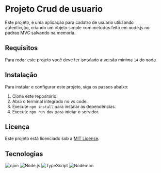 # Projeto Crud de usuario 

Este projeto, é uma aplicação para cadatro de usuario utilizando autenticção, criando um objeto simple com metodos feito em node.js no padrao MVC salvando na memoria.

## Requisitos
Para rodar este projeto você deve ter isntalado a versão minima `14` do node 

## Instalação

Para instalar e configurar este projeto, siga os passos abaixo:

1. Clone este repositório.
2. Abra o terminal integrado no vs code.
3. Execute `npm install` para instalar as dependências.
4. Execute `npm run dev` para iniciar o servidor.

## Licença

Este projeto está licenciado sob a [MIT License](https://opensource.org/licenses/MIT).

## Tecnologias

![npm](https://upload.wikimedia.org/wikipedia/commons/thumb/d/db/Npm-logo.svg/70px-Npm-logo.svg.png)
![Node.js](https://img.shields.io/badge/Node.js-43853D?style=for-the-badge&logo=node.js&logoColor=white)
![TypeScript](https://img.shields.io/badge/Express-007ACC?style=for-the-badge&logo=express&logoColor=white)
![Nodemon](https://img.shields.io/badge/Nodemon-76D04B?style=for-the-badge&logo=nodemon&logoColor=white)